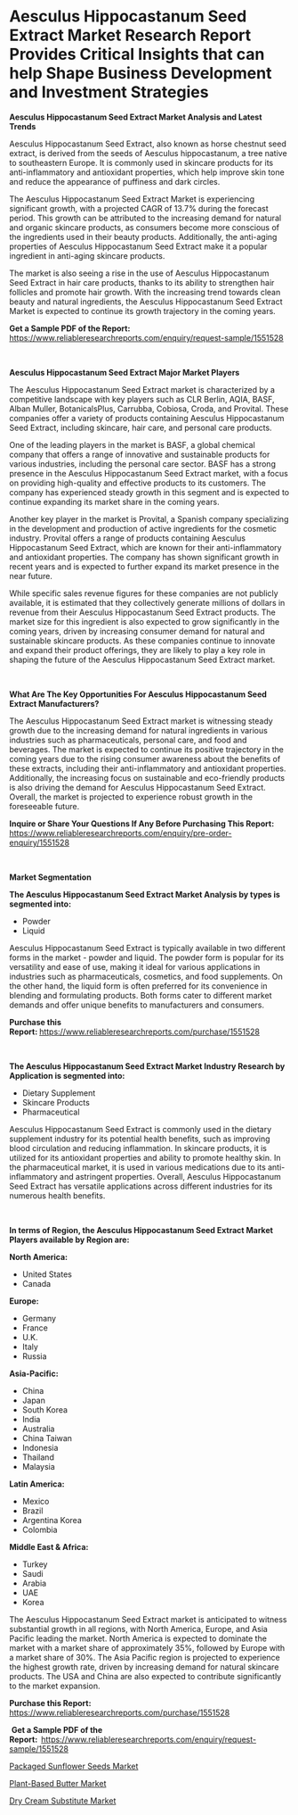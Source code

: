 <p><h1>Aesculus Hippocastanum Seed Extract Market Research Report Provides Critical Insights that can help Shape Business Development and Investment Strategies</h1></p><p><strong>Aesculus Hippocastanum Seed Extract Market Analysis and Latest Trends</strong></p>
<p><p>Aesculus Hippocastanum Seed Extract, also known as horse chestnut seed extract, is derived from the seeds of Aesculus hippocastanum, a tree native to southeastern Europe. It is commonly used in skincare products for its anti-inflammatory and antioxidant properties, which help improve skin tone and reduce the appearance of puffiness and dark circles.</p><p>The Aesculus Hippocastanum Seed Extract Market is experiencing significant growth, with a projected CAGR of 13.7% during the forecast period. This growth can be attributed to the increasing demand for natural and organic skincare products, as consumers become more conscious of the ingredients used in their beauty products. Additionally, the anti-aging properties of Aesculus Hippocastanum Seed Extract make it a popular ingredient in anti-aging skincare products.</p><p>The market is also seeing a rise in the use of Aesculus Hippocastanum Seed Extract in hair care products, thanks to its ability to strengthen hair follicles and promote hair growth. With the increasing trend towards clean beauty and natural ingredients, the Aesculus Hippocastanum Seed Extract Market is expected to continue its growth trajectory in the coming years.</p></p>
<p><strong>Get a Sample PDF of the Report:&nbsp;</strong> <a href="https://www.reliableresearchreports.com/enquiry/request-sample/1551528">https://www.reliableresearchreports.com/enquiry/request-sample/1551528</a></p>
<p>&nbsp;</p>
<p><strong>Aesculus Hippocastanum Seed Extract Major Market Players</strong></p>
<p><p>The Aesculus Hippocastanum Seed Extract market is characterized by a competitive landscape with key players such as CLR Berlin, AQIA, BASF, Alban Muller, BotanicalsPlus, Carrubba, Cobiosa, Croda, and Provital. These companies offer a variety of products containing Aesculus Hippocastanum Seed Extract, including skincare, hair care, and personal care products.</p><p>One of the leading players in the market is BASF, a global chemical company that offers a range of innovative and sustainable products for various industries, including the personal care sector. BASF has a strong presence in the Aesculus Hippocastanum Seed Extract market, with a focus on providing high-quality and effective products to its customers. The company has experienced steady growth in this segment and is expected to continue expanding its market share in the coming years.</p><p>Another key player in the market is Provital, a Spanish company specializing in the development and production of active ingredients for the cosmetic industry. Provital offers a range of products containing Aesculus Hippocastanum Seed Extract, which are known for their anti-inflammatory and antioxidant properties. The company has shown significant growth in recent years and is expected to further expand its market presence in the near future.</p><p>While specific sales revenue figures for these companies are not publicly available, it is estimated that they collectively generate millions of dollars in revenue from their Aesculus Hippocastanum Seed Extract products. The market size for this ingredient is also expected to grow significantly in the coming years, driven by increasing consumer demand for natural and sustainable skincare products. As these companies continue to innovate and expand their product offerings, they are likely to play a key role in shaping the future of the Aesculus Hippocastanum Seed Extract market.</p></p>
<p>&nbsp;</p>
<p><strong>What Are The Key Opportunities For Aesculus Hippocastanum Seed Extract Manufacturers?</strong></p>
<p><p>The Aesculus Hippocastanum Seed Extract market is witnessing steady growth due to the increasing demand for natural ingredients in various industries such as pharmaceuticals, personal care, and food and beverages. The market is expected to continue its positive trajectory in the coming years due to the rising consumer awareness about the benefits of these extracts, including their anti-inflammatory and antioxidant properties. Additionally, the increasing focus on sustainable and eco-friendly products is also driving the demand for Aesculus Hippocastanum Seed Extract. Overall, the market is projected to experience robust growth in the foreseeable future.</p></p>
<p><strong>Inquire or Share Your Questions If Any Before Purchasing This Report:</strong> <a href="https://www.reliableresearchreports.com/enquiry/pre-order-enquiry/1551528">https://www.reliableresearchreports.com/enquiry/pre-order-enquiry/1551528</a></p>
<p>&nbsp;</p>
<p><strong>Market Segmentation</strong></p>
<p><strong>The Aesculus Hippocastanum Seed Extract Market Analysis by types is segmented into:</strong></p>
<p><ul><li>Powder</li><li>Liquid</li></ul></p>
<p><p>Aesculus Hippocastanum Seed Extract is typically available in two different forms in the market - powder and liquid. The powder form is popular for its versatility and ease of use, making it ideal for various applications in industries such as pharmaceuticals, cosmetics, and food supplements. On the other hand, the liquid form is often preferred for its convenience in blending and formulating products. Both forms cater to different market demands and offer unique benefits to manufacturers and consumers.</p></p>
<p><strong>Purchase this Report:&nbsp;</strong><a href="https://www.reliableresearchreports.com/purchase/1551528">https://www.reliableresearchreports.com/purchase/1551528</a></p>
<p>&nbsp;</p>
<p><strong>The Aesculus Hippocastanum Seed Extract Market Industry Research by Application is segmented into:</strong></p>
<p><ul><li>Dietary Supplement</li><li>Skincare Products</li><li>Pharmaceutical</li></ul></p>
<p><p>Aesculus Hippocastanum Seed Extract is commonly used in the dietary supplement industry for its potential health benefits, such as improving blood circulation and reducing inflammation. In skincare products, it is utilized for its antioxidant properties and ability to promote healthy skin. In the pharmaceutical market, it is used in various medications due to its anti-inflammatory and astringent properties. Overall, Aesculus Hippocastanum Seed Extract has versatile applications across different industries for its numerous health benefits.</p></p>
<p>&nbsp;</p>
<p><strong>In terms of Region, the Aesculus Hippocastanum Seed Extract Market Players available by Region are:</strong></p>
<p>
    <p> <strong> North America: </strong>
        <ul>
            <li>United States</li>
            <li>Canada</li>
        </ul>
        </p> 
    <p> <strong> Europe: </strong>
        <ul>
            <li>Germany</li>
            <li>France</li>
            <li>U.K.</li>
            <li>Italy</li>
            <li>Russia</li>
        </ul>
        </p> 
    <p> <strong> Asia-Pacific: </strong>
        <ul>
            <li>China</li>
            <li>Japan</li>
            <li>South Korea</li>
            <li>India</li>
            <li>Australia</li>
            <li>China Taiwan</li>
            <li>Indonesia</li>
            <li>Thailand</li>
            <li>Malaysia</li>
        </ul>
        </p> 
    <p> <strong> Latin America: </strong>
        <ul>
            <li>Mexico</li>
            <li>Brazil</li>
            <li>Argentina Korea</li>
            <li>Colombia</li>
        </ul>
        </p> 
    <p> <strong> Middle East & Africa: </strong>
        <ul>
            <li>Turkey</li>
            <li>Saudi</li>
            <li>Arabia</li>
            <li>UAE</li>
            <li>Korea</li>
        </ul>
    </p>
    </p>
<p><p>The Aesculus Hippocastanum Seed Extract market is anticipated to witness substantial growth in all regions, with North America, Europe, and Asia Pacific leading the market. North America is expected to dominate the market with a market share of approximately 35%, followed by Europe with a market share of 30%. The Asia Pacific region is projected to experience the highest growth rate, driven by increasing demand for natural skincare products. The USA and China are also expected to contribute significantly to the market expansion.</p></p>
<p><strong>Purchase this Report: </strong><a href="https://www.reliableresearchreports.com/purchase/1551528">https://www.reliableresearchreports.com/purchase/1551528</a></p>
<p>&nbsp;<strong>Get a Sample PDF of the Report:&nbsp;&nbsp;</strong><a href="https://www.reliableresearchreports.com/enquiry/request-sample/1551528">https://www.reliableresearchreports.com/enquiry/request-sample/1551528</a></p>
<p><strong></strong></p>
<p><p><a href="https://view.publitas.com/reportprime-1/packaged-sunflower-seeds-market-insights-market-players-and-forecast-till-2030/">Packaged Sunflower Seeds Market</a></p><p><a href="https://view.publitas.com/reportprime-1/plant-based-butter-market-growth-market-trends-covid-19-impact-and-forecasts-for-period-from-2023-2030/">Plant-Based Butter Market</a></p><p><a href="https://view.publitas.com/reportprime-1/dry-cream-substitute-market-research-report-unlocks-analysis-on-the-market-financial-status-market-size-and-market-revenue-upto-2030/">Dry Cream Substitute Market</a></p></p>